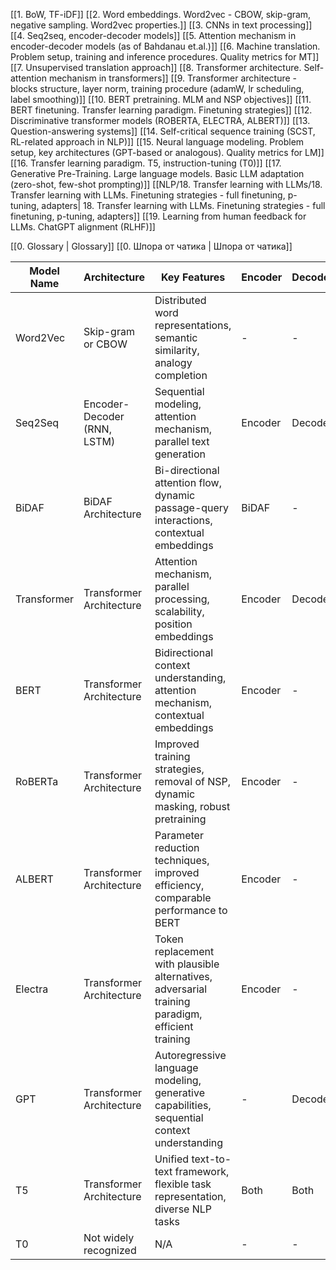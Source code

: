 [[1. BoW, TF-iDF]]
[[2. Word embeddings. Word2vec - CBOW, skip-gram, negative sampling. Word2vec properties.]]
[[3. CNNs in text processing]]
[[4. Seq2seq, encoder-decoder models]]
[[5. Attention mechanism in encoder-decoder models (as of Bahdanau et.al.)]]
[[6. Machine translation. Problem setup, training and inference procedures. Quality metrics for MT]]
[[7. Unsupervised translation approach]]
[[8. Transformer architecture. Self-attention mechanism in transformers]]
[[9. Transformer architecture - blocks structure, layer norm, training procedure (adamW, lr scheduling, label smoothing)]]
[[10. BERT pretraining. MLM and NSP objectives]]
[[11. BERT finetuning. Transfer learning paradigm. Finetuning strategies]]
[[12. Discriminative transformer models (ROBERTA, ELECTRA, ALBERT)]]
[[13. Question-answering systems]]
[[14. Self-critical sequence training (SCST, RL-related approach in NLP)]]
[[15. Neural language modeling. Problem setup, key architectures (GPT-based or analogous). Quality metrics for LM]]
[[16. Transfer learning paradigm. T5, instruction-tuning (T0)]]
[[17. Generative Pre-Training. Large language models. Basic LLM adaptation (zero-shot, few-shot prompting)]]
[[NLP/18. Transfer learning with LLMs/18. Transfer learning with LLMs. Finetuning strategies - full finetuning, p-tuning, adapters| 18. Transfer learning with LLMs. Finetuning strategies - full finetuning, p-tuning, adapters]]
[[19. Learning from human feedback for LLMs. ChatGPT alignment (RLHF)]]
  
[[0. Glossary | Glossary]]
[[0. Шпора от чатика | Шпора от чатика]]


| Model Name  | Architecture                | Key Features                                                                                      | Encoder | Decoder | Tasks It Solves                                       | G/D | Loss Function                        | Training Method                                                      |
|-------------|-----------------------------|--------------------------------------------------------------------------------------------------|---------|---------|-------------------------------------------------------|-----|--------------------------------------|---------------------------------------------------------------------|
| Word2Vec    | Skip-gram or CBOW           | Distributed word representations, semantic similarity, analogy completion                        | -       | -       | Word embeddings, similarity, analogy tasks             | G   | CrossEntropy Loss                                  | Unsupervised pretraining on large corpora                           |
| Seq2Seq     | Encoder-Decoder (RNN, LSTM)  | Sequential modeling, attention mechanism, parallel text generation                               | Encoder | Decoder | Machine Translation, Summarization, Text Generation   | G   | CrossEntropy Loss                   | Supervised learning with parallel sequences                         |
| BiDAF       | BiDAF Architecture           | Bi-directional attention flow, dynamic passage-query interactions, contextual embeddings        | BiDAF   | -       | Question Answering, Reading Comprehension              | D   | CrossEntropy Loss                   | Supervised learning with SQuAD dataset                              |
| Transformer | Transformer Architecture     | Attention mechanism, parallel processing, scalability, position embeddings                      | Encoder | Decoder | Various NLP tasks (e.g., translation, classification) | Both (depending on usage)  | Various (e.g., CrossEntropy, Mean Squared Error) | Unsupervised pretraining on large corpora                           |
| BERT        | Transformer Architecture     | Bidirectional context understanding, attention mechanism, contextual embeddings                   | Encoder | -       | Sentence classification, NER, QA, language understanding | D   | Masked Language Model (MLM)         | Supervised fine-tuning on task-specific datasets                   |
| RoBERTa      | Transformer Architecture     | Improved training strategies, removal of NSP, dynamic masking, robust pretraining                 | Encoder | -       | Similar to BERT, improved training strategies          | D   | Masked Language Model (MLM)         | Supervised fine-tuning on task-specific datasets                   |
| ALBERT      | Transformer Architecture     | Parameter reduction techniques, improved efficiency, comparable performance to BERT               | Encoder | -       | Similar to BERT with parameter reduction              | D   | Masked Language Model (MLM)         | Supervised fine-tuning on task-specific datasets                   |
| Electra      | Transformer Architecture     | Token replacement with plausible alternatives, adversarial training paradigm, efficient training | Encoder | -       | Various NLP tasks with a focus on efficiency          | D   | Adversarial Loss, Discriminative Loss | Pretraining with a generator-discriminator architecture             |
| GPT         | Transformer Architecture     | Autoregressive language modeling, generative capabilities, sequential context understanding    | -       | Decoder | Text generation, language modeling                    | G   | Autoregressive Loss (e.g., CrossEntropy) | Unsupervised pretraining on large corpora                           |
| T5          | Transformer Architecture     | Unified text-to-text framework, flexible task representation, diverse NLP tasks                   | Both    | Both    | Text-to-text tasks (e.g., summarization, translation) | Both (generative)          | Various (customized task-specific objectives) | Unsupervised pretraining on large corpora                           |
| T0          | Not widely recognized       | N/A                                                                                              | -       | -       | N/A                                                   | N/A | N/A                                  | N/A                                                                 |

